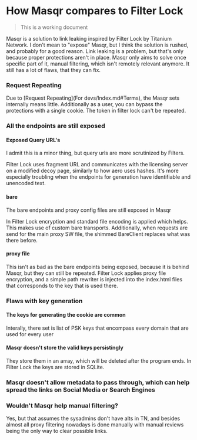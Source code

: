 # How Masqr compares to Filter Lock

> This is a working document

Masqr is a solution to link leaking inspired by Filter Lock by Titanium Network. I don't mean to "expose" Masqr, but I think the solution is rushed, and probably for a good reason. Link leaking is a problem, but that's only because proper protections aren't in place. Masqr only aims to solve once specific part of it, manual filtering, which isn't remotely relevant anymore. It still has a lot of flaws, that they can fix.

### Request Repeating

Due to [Request Repeating](For devs/Index.md#Terms), the Masqr sets internally means little. Additionally as a user, you can bypass the protections with a single cookie. The token in filter lock can't be repeated.

### All the endpoints are still exposed

#### Exposed Query URL's

I admit this is a minor thing, but query urls are more scrutinized by Filters.

Filter Lock uses fragment URL and communicates with the licensing server on a modified decoy page, similarly to how aero uses hashes. It's more especially troubling when the endpoints for generation have identifiable and unencoded text.

#### bare

The bare endpoints and proxy config files are still exposed in Masqr

In Filter Lock encryption and standard file encoding is applied which helps. This makes use of custom bare transports. Additionally, when requests are send for the main proxy SW file, the shimmed BareClient replaces what was there before.

#### proxy file

This isn't as bad as the bare endpoints being exposed, because it is behind Masqr, but they can still be repeated. Filter Lock applies proxy file encryption, and a simple path rewriter is injected into the index.html files that corresponds to the key that is used there.

### Flaws with key generation

#### The keys for generating the cookie are common

Interally, there set is list of PSK keys that encompass every domain that are used for every user

#### Masqr doesn't store the valid keys persistingly

They store them in an array, which will be deleted after the program ends. In Filter Lock the keys are stored in SQLite.

### Masqr doesn't allow metadata to pass through, which can help spread the links on Social Media or Search Engines

### Wouldn't Masqr help manual filtering?

Yes, but that assumes the sysadmins don't have alts in TN, and besides almost all proxy filtering nowadays is done manually with manual reviews being the only way to clear possible links.
